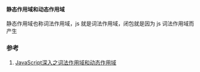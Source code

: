 #### 静态作用域和动态作用域
静态作用域也称词法作用域，js 就是词法作用域，闭包就是因为 js 词法作用域而产生

### 参考
1. [JavaScript深入之词法作用域和动态作用域](https://github.com/mqyqingfeng/blog/issues/3)